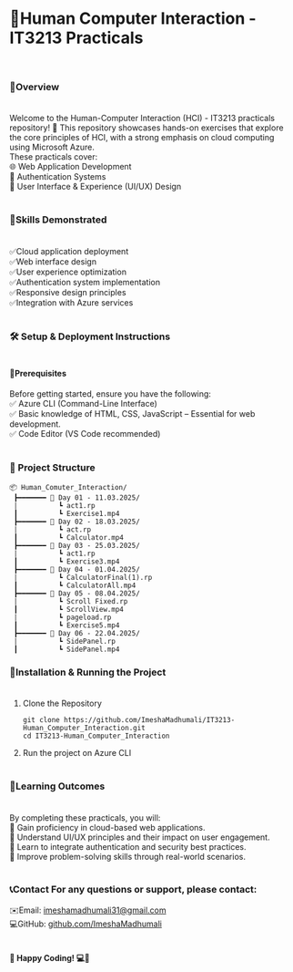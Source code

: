 # 🌟Human Computer Interaction - IT3213 Practicals
<br>

### 🚀Overview<br><br>
Welcome to the Human-Computer Interaction (HCI) - IT3213 practicals repository! 🎉 This repository showcases hands-on exercises that explore the core principles of HCI, with a strong emphasis on cloud computing using Microsoft Azure. <br>These practicals cover:<br>
🌐 Web Application Development<br>
🔐 Authentication Systems<br>
🎨 User Interface & Experience (UI/UX) Design<br><br>

### 🎯Skills Demonstrated<br><br>
✅Cloud application deployment<br>
✅Web interface design<br>
✅User experience optimization<br>
✅Authentication system implementation<br>
✅Responsive design principles<br>
✅Integration with Azure services<br><br>

### 🛠️ Setup & Deployment Instructions<br><br>
#### 📌Prerequisites<br>

Before getting started, ensure you have the following:<br>
✅ Azure CLI (Command-Line Interface)<br>
✅ Basic knowledge of HTML, CSS, JavaScript – Essential for web development.<br>
✅ Code Editor (VS Code recommended)  <br><br>

### 📂 Project Structure
```
📦 Human_Comuter_Interaction/
 ┣━━━━━━━ 📂 Day 01 - 11.03.2025/
 |          ┗ act1.rp
 ┃          ┗ Exercise1.mp4
 ┣━━━━━━━ 📂 Day 02 - 18.03.2025/
 |          ┗ act.rp
 ┃          ┗ Calculator.mp4
 ┣━━━━━━━ 📂 Day 03 - 25.03.2025/
 |          ┗ act1.rp
 ┃          ┗ Exercise3.mp4
 ┣━━━━━━━ 📂 Day 04 - 01.04.2025/
 |          ┗ CalculatorFinal(1).rp
 ┃          ┗ CalculatorAll.mp4
 ┣━━━━━━━ 📂 Day 05 - 08.04.2025/
 |          ┗ Scroll Fixed.rp
 ┃          ┗ ScrollView.mp4
 |          ┗ pageload.rp
 ┃          ┗ Exercise5.mp4
 ┣━━━━━━━ 📂 Day 06 - 22.04.2025/
 |          ┗ SidePanel.rp
 ┃          ┗ SidePanel.mp4

```

### 🔧Installation & Running the Project<br><br>
1. Clone the Repository<br>

   ```
   git clone https://github.com/ImeshaMadhumali/IT3213-Human_Computer_Interaction.git
   cd IT3213-Human_Computer_Interaction
   ``` 
2. Run the project on Azure CLI<br><br>

### 📖Learning Outcomes<br><br>

By completing these practicals, you will:<br>
🎯 Gain proficiency in cloud-based web applications.<br>
🎯 Understand UI/UX principles and their impact on user engagement.<br>
🎯 Learn to integrate authentication and security best practices.<br>
🎯 Improve problem-solving skills through real-world scenarios.<br><br>

### 📞Contact For any questions or support, please contact:<br>

✉️Email: imeshamadhumali31@gmail.com<br>
💻GitHub: [github.com/ImeshaMadhumali](https://github.com/ImeshaMadhumali)<br><br>

#### 🚀 Happy Coding! 💻🎨
